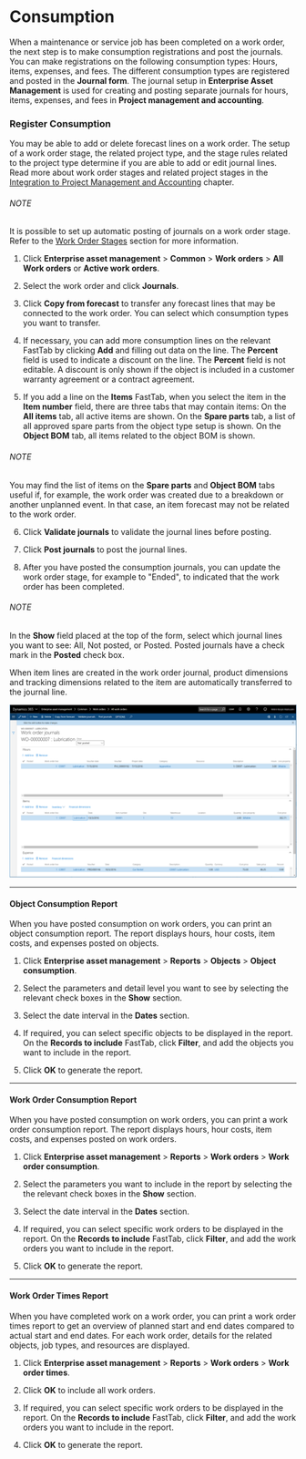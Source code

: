 # Consumption

When a maintenance or service job has been completed on a work order, the next step is to make consumption registrations and post the journals. You can make registrations on the following consumption types: Hours, items, expenses, and fees. The different consumption types are registered and posted in the **Journal form**. The journal setup in **Enterprise Asset Management** is used for creating and posting separate journals for hours, items, expenses, and fees in **Project management and accounting**.

### Register Consumption

You may be able to add or delete forecast lines on a work order. The setup of a work order stage, the related project type, and the stage rules related to the project type determine if you are able to add or edit journal lines. Read more about work order stages and related project stages in the [Integration to Project Management and Accounting](10_Integration_Proj_Management.md#integration-to-project-management-and-accounting) chapter.

###### NOTE
It is possible to set up automatic posting of journals on a work order stage. Refer to the [Work Order Stages](08_Work_Orders.md#work-order-stages) section for more information.


1. Click **Enterprise asset management** > **Common** > **Work orders** > **All Work orders** or **Active work orders**.
2. Select the work order and click **Journals**.

3. Click **Copy from forecast** to transfer any forecast lines that may be connected  to the work order. You can select which consumption types you want to transfer.
4. If necessary, you can add more consumption lines on the relevant FastTab by clicking **Add** and filling out data on the line. The **Percent** field is used to indicate a discount on the line. The **Percent** field is not editable. A discount is only shown if the object is included in a customer warranty agreement or a contract agreement.

5. If you add a line on the **Items** FastTab, when you select the item in the **Item number** field, there are three tabs that may contain items: On the **All items** tab, all active items are shown. On the **Spare parts** tab, a list of all approved spare parts from the object type setup is shown. On the **Object BOM** tab, all items related to the object BOM is shown.
###### NOTE
You may find the list of items on the **Spare parts** and **Object BOM** tabs useful if, for example, the work order was created due to a breakdown or another unplanned event. In that case, an item forecast may not be related to the work order.

6. Click **Validate journals** to validate the journal lines before posting.
7. Click **Post journals** to post the journal lines.

8. After you have posted the consumption journals, you can update the work order stage, for example to "Ended", to indicated that the work order has been completed.

###### NOTE
In the **Show** field placed at the top of the form, select which journal lines you want to see: All, Not posted, or Posted. Posted journals have a check mark in the **Posted** check box.

When item lines are created in the work order journal, product dimensions and tracking dimensions related to the item are automatically transferred to the journal line.


![Figure 15-01](/Figures/15-01_WO_Journals_Form_AX7-01.png)

---

#### Object Consumption Report

When you have posted consumption on work orders, you can print an object consumption report. The report displays hours, hour costs, item costs, and expenses posted on objects.

1. Click **Enterprise asset management** > **Reports** > **Objects** > **Object consumption**.
2. Select the parameters and detail level you want to see by selecting the relevant check boxes in the **Show** section.

3. Select the date interval in the **Dates** section.
4. If required, you can select specific objects to be displayed in the report. On the **Records to include** FastTab, click **Filter**, and add the objects you want to include in the report.

5. Click **OK** to generate the report.


---

#### Work Order Consumption Report

When you have posted consumption on work orders, you can print a work order consumption report. The report displays hours, hour costs, item costs, and expenses posted on work orders.

1. Click **Enterprise asset management** > **Reports** > **Work orders** > **Work order consumption**.
2. Select the parameters you want to include in the report by selecting the the relevant check boxes in the **Show** section.

3. Select the date interval in the **Dates** section.
4. If required, you can select specific work orders to be displayed in the report. On the **Records to include** FastTab, click **Filter**, and add the work orders you want to include in the report.

5. Click **OK** to generate the report.


---

#### Work Order Times Report

When you have completed work on a work order, you can print a work order times report to get an overview of planned start and end dates compared to actual start and end dates. For each work order, details for the related objects, job types, and resources are displayed.

1. Click **Enterprise asset management** > **Reports** > **Work orders** > **Work order times**.
2. Click **OK** to include all work orders.

3. If required, you can select specific work orders to be displayed in the report. On the **Records to include** FastTab, click **Filter**, and add the work orders you want to include in the report.
4. Click **OK** to generate the report.

